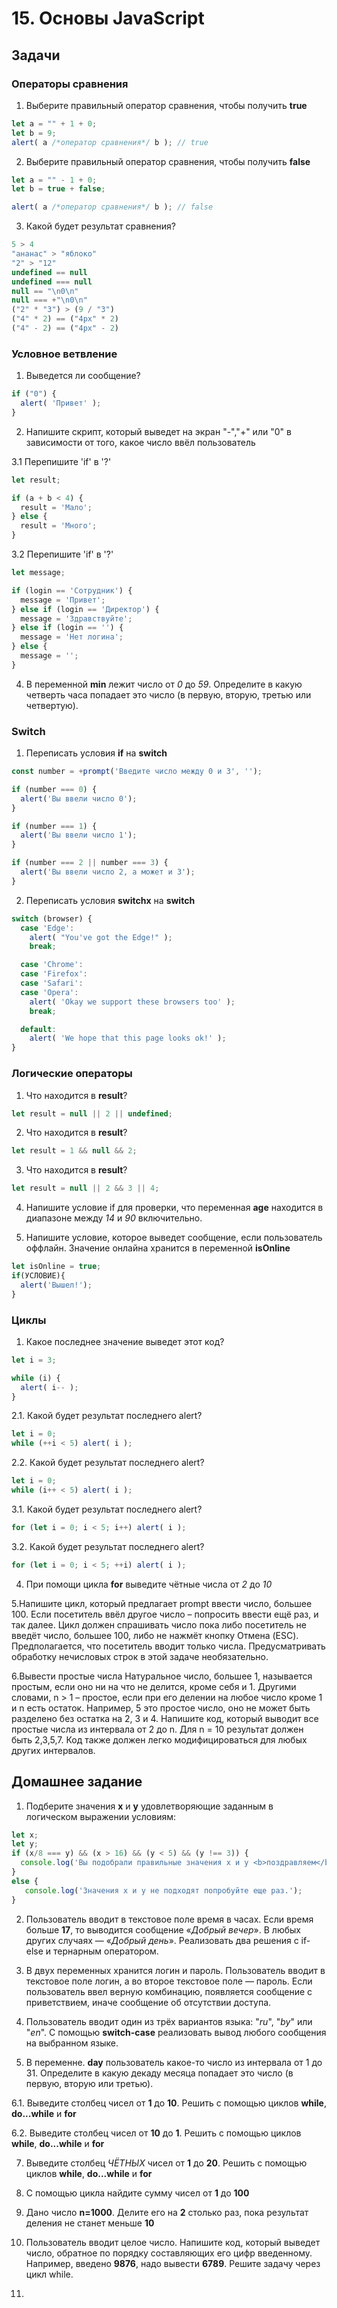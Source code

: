 # 15. Основы JavaScript

## Задачи

### Операторы сравнения

1. Выберите правильный оператор сравнения, чтобы получить **true**
```javascript
let a = "" + 1 + 0;
let b = 9;
alert( a /*оператор сравнения*/ b ); // true
```

2. Выберите правильный оператор сравнения, чтобы получить **false**
```javascript
let a = "" - 1 + 0;
let b = true + false;

alert( a /*оператор сравнения*/ b ); // false
```

3. Какой будет результат сравнения?
```javascript
5 > 4
"ананас" > "яблоко"
"2" > "12"
undefined == null
undefined === null
null == "\n0\n"
null === +"\n0\n"
("2" * "3") > (9 / "3")
("4" * 2) == ("4px" * 2)
("4" - 2) == ("4px" - 2)
```

### Условное ветвление

1. Выведется ли сообщение?
```javascript
if ("0") {
  alert( 'Привет' );
}
```

2. Напишите скрипт, который выведет на экран "-","+" или "0" в зависимости от того, какое число ввёл пользователь

3.1 Перепишите 'if' в '?'
```javascript
let result;

if (a + b < 4) {
  result = 'Мало';
} else {
  result = 'Много';
}
```

3.2 Перепишите 'if' в '?'
```javascript
let message;

if (login == 'Сотрудник') {
  message = 'Привет';
} else if (login == 'Директор') {
  message = 'Здравствуйте';
} else if (login == '') {
  message = 'Нет логина';
} else {
  message = '';
}
```

4. В переменной **min** лежит число от _0_ до _59_. Определите в какую четверть часа попадает это число (в первую, вторую, третью или четвертую).

###  Switch

1. Переписать условия **if** на **switch**
```javascript
const number = +prompt('Введите число между 0 и 3', '');

if (number === 0) {
  alert('Вы ввели число 0');
}

if (number === 1) {
  alert('Вы ввели число 1');
}

if (number === 2 || number === 3) {
  alert('Вы ввели число 2, а может и 3');
}
```

2. Переписать условия **switchx** на **switch**
```javascript
switch (browser) {
  case 'Edge':
    alert( "You've got the Edge!" );
    break;

  case 'Chrome':
  case 'Firefox':
  case 'Safari':
  case 'Opera':
    alert( 'Okay we support these browsers too' );
    break;

  default:
    alert( 'We hope that this page looks ok!' );
}
```

###  Логические операторы

1. Что находится в **result**?
```javascript
let result = null || 2 || undefined;
```

2. Что находится в **result**?
```javascript
let result = 1 && null && 2;
```

3. Что находится в **result**?
```javascript
let result = null || 2 && 3 || 4;
```

4. Напишите условие if для проверки, что переменная **age** находится в диапазоне между _14_ и _90_ включительно.

5. Напишите условие, которое выведет сообщение, если пользователь оффлайн. Значение онлайна хранится в переменной **isOnline**
```javascript
let isOnline = true;
if(УСЛОВИЕ){
  alert('Вышел!');
}
```

### Циклы

1. Какое последнее значение выведет этот код?
```javascript
let i = 3;

while (i) {
  alert( i-- );
}
```

2.1. Какой будет результат последнего alert?
```javascript
let i = 0;
while (++i < 5) alert( i );
```

2.2. Какой будет результат последнего alert?
```javascript
let i = 0;
while (i++ < 5) alert( i );
```

3.1. Какой будет результат последнего alert?
```javascript
for (let i = 0; i < 5; i++) alert( i );
```

3.2. Какой будет результат последнего alert?
```javascript
for (let i = 0; i < 5; ++i) alert( i );
```

4. При помощи цикла **for** выведите чётные числа от _2_ до _10_

5.Напишите цикл, который предлагает prompt ввести число, большее 100. Если посетитель ввёл другое число – попросить ввести ещё раз, и так далее.
Цикл должен спрашивать число пока либо посетитель не введёт число, большее 100, либо не нажмёт кнопку Отмена (ESC).
Предполагается, что посетитель вводит только числа. Предусматривать обработку нечисловых строк в этой задаче необязательно.

6.Вывести простые числа
Натуральное число, большее 1, называется простым, если оно ни на что не делится, кроме себя и 1.
Другими словами, n > 1 – простое, если при его делении на любое число кроме 1 и n есть остаток.
Например, 5 это простое число, оно не может быть разделено без остатка на 2, 3 и 4.
Напишите код, который выводит все простые числа из интервала от 2 до n.
Для n = 10 результат должен быть 2,3,5,7.
Код также должен легко модифицироваться для любых других интервалов.

## Домашнее задание

1. Подберите значения **x** и **y** удовлетворяющие заданным в логическом выражении условиям:
```javascript
let x;
let y;
if (x/8 === y) && (x > 16) && (y < 5) && (y !== 3)) {
  console.log('Вы подобрали правильные значения x и y <b>поздравляем</b>!');
}
else {
   console.log('Значения x и y не подходят попробуйте еще раз.');
}
```

2. Пользователь вводит в текстовое поле время в часах. Если время больше **17**, то выводится сообщение «_Добрый вечер_». В любых других случаях — «_Добрый день_». Реализовать два решения с if-else и тернарным оператором.

3. В двух переменных хранится логин и пароль. Пользователь вводит в текстовое поле логин, а во второе текстовое поле — пароль. Если пользователь ввел верную комбинацию, появляется сообщение с приветствием, иначе сообщение об отсутствии доступа.

4. Пользователь вводит один из трёх вариантов языка: "_ru_", "_by_" или "_en_". С помощью **switch-case** реализовать вывод любого сообщения на выбранном языке.

5. В переменнe. **day** пользователь какое-то число из интервала от 1 до 31. Определите в какую декаду месяца попадает это число (в первую, вторую или третью).

6.1. Выведите столбец чисел от **1** до **10**. Решить с помощью циклов **while**, **do...while** и **for**

6.2. Выведите столбец чисел от **10** до **1**. Решить с помощью циклов **while**, **do...while** и **for**

7. Выведите столбец _ЧЁТНЫХ_ чисел от **1** до **20**. Решить с помощью циклов **while**, **do...while** и **for**

8. С помощью цикла найдите сумму чисел от **1** до **100**

9. Дано число **n=1000**. Делите его на **2** столько раз, пока результат деления не станет меньше **10**

10. Пользователь вводит целое число. Напишите код, который выведет число, обратное по порядку составляющих его цифр введенному. Например, введено **9876**, надо вывести **6789**. Решите задачу через цикл while.

11. 
